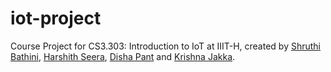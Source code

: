 # iot-project

Course Project for CS3.303: Introduction to IoT at IIIT-H, created by [Shruthi Bathini](https://github.com/Shruthi1504), [Harshith Seera](https://github.com/harshithseera), [Disha Pant](https://github.com/dishap22) and [Krishna Jakka](https://github.com/KJsquare9).